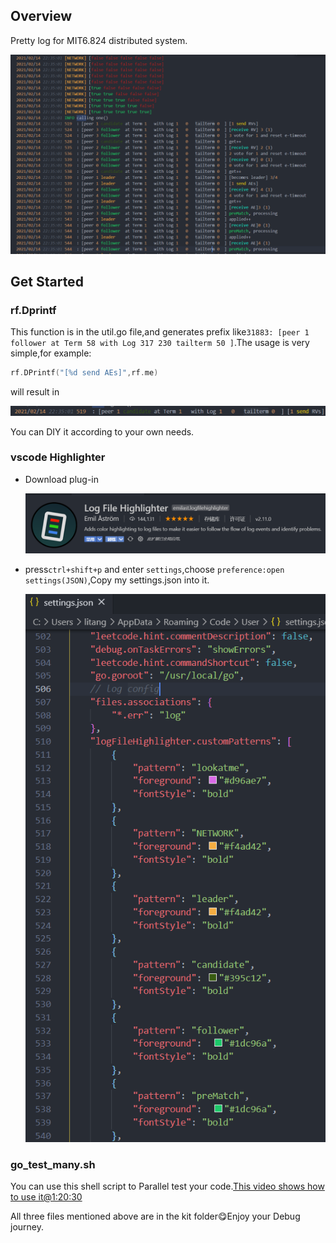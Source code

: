 ## Overview

Pretty log for MIT6.824 distributed system.

![avatar](pics\apearance.png)

## Get Started

### rf.Dprintf

This function is in the util.go file,and generates prefix like`31883: [peer 1 follower at Term 58 with Log 317 230 tailterm 50 ]`.The usage is very simple,for example:

```go
rf.DPrintf("[%d send AEs]",rf.me)
```

will result in

![](pics\result.png)

You can DIY it according to your own needs.

### vscode Highlighter

- Download plug-in

  ![](pics\highliter.png)

- press`ctrl+shift+p` and enter `settings`,choose `preference:open settings(JSON)`,Copy my settings.json into it.

  ![](pics\settings.png)

### go_test_many.sh

You can use this shell script to Parallel test your code.[This video shows how to use it@1:20:30](https://www.youtube.com/watch?v=UzzcUS2OHqo&list=PLrw6a1wE39_tb2fErI4-WkMbsvGQk9_UB&index=5)

All three files mentioned above are in the kit folder😋Enjoy your Debug journey.


